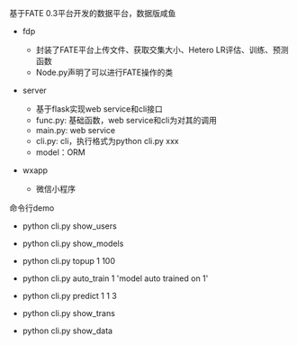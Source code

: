 基于FATE 0.3平台开发的数据平台，数据版咸鱼

- fdp 
    - 封装了FATE平台上传文件、获取交集大小、Hetero LR评估、训练、预测函数
    - Node.py声明了可以进行FATE操作的类

- server
    - 基于flask实现web service和cli接口
    - func.py: 基础函数，web service和cli为对其的调用
    - main.py: web service
    - cli.py: cli，执行格式为python cli.py xxx
    - model：ORM
    
- wxapp
    - 微信小程序
    
命令行demo
- python cli.py show_users

- python cli.py show_models

- python cli.py topup 1 100

- python cli.py auto_train 1 'model auto trained on 1'

- python cli.py predict 1 1 3

- python cli.py show_trans

- python cli.py show_data
